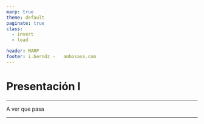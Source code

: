 ```yaml
---
marp: true
theme: default
paginate: true
class:
  - invert
  - lead

header: MARP
footer: i.berndz -   ambosass.com
---
```


# Presentación I

---

A ver que pasa

---